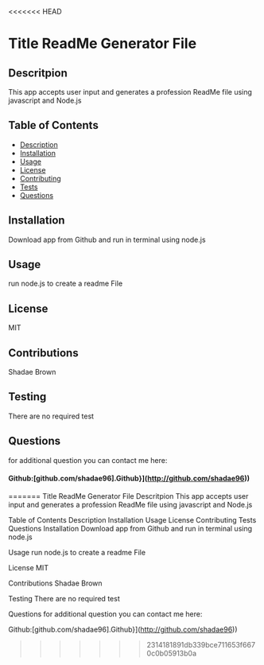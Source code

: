 <<<<<<< HEAD
# Title ReadMe Generator File
  
  ## Descritpion
  This app accepts user input and generates a profession ReadMe file using javascript and Node.js
  ## Table of Contents
  * [ Description](#description)
  * [ Installation](#installation)
  * [ Usage](#usage)
  * [ License](#license)
  * [ Contributing](#contribution)
  * [ Tests](#tests)
  * [ Questions](#questions)
  
  ## Installation
  Download app from Github and run in terminal using node.js
  ## Usage
  run node.js to create a readme File
  ## License
  MIT
  ## Contributions
  Shadae Brown
  ## Testing
  There are no required test
  ## Questions


  for additional question you can contact me here:
 #### Github:[github.com/shadae96].Github}](http://github.com/shadae96))
=======
Title ReadMe Generator File
Descritpion
This app accepts user input and generates a profession ReadMe file using javascript and Node.js

Table of Contents
Description
Installation
Usage
License
Contributing
Tests
Questions
Installation
Download app from Github and run in terminal using node.js

Usage
run node.js to create a readme File

License
MIT

Contributions
Shadae Brown

Testing
There are no required test

Questions
for additional question you can contact me here:

Github:[github.com/shadae96].Github}](http://github.com/shadae96))
>>>>>>> 2314181891db339bce711653f6670c0b05913b0a
